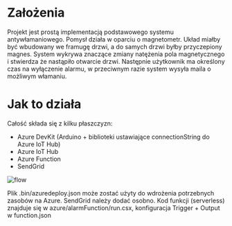 # Założenia
Projekt jest prostą implementacją podstawowego systemu antywłamaniowego. Pomysł działa w oparciu o magnetometr. Układ miałby być wbudowany we framugę drzwi, a do samych drzwi byłby przyczepiony magnes. System wykrywa znaczące zmiany natężenia pola magnetycznego i stwierdza że nastąpiło otwarcie drzwi. Następnie użytkownik ma określony czas na wyłączenie alarmu, w przeciwnym razie system wysyła maila o możliwym włamaniu.

# Jak to działa
Całość składa się z kilku płaszczyzn:
* Azure DevKit (Arduino + biblioteki ustawiające connectionString do Azure IoT Hub)
* Azure IoT Hub
* Azure Function
* SendGrid

![flow](https://github.com/sibirov/systemy-wbudowane/raw/master/img/flow.jpg)

Plik .bin/azuredeploy.json może zostać użyty do wdrożenia potrzebnych zasobów na Azure. SendGrid należy dodać osobno.
Kod funkcji (serverless) znajduje się w azure/alarmFunction/run.csx, konfiguracja Trigger + Output w function.json
